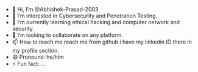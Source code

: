- 👋 Hi, I’m @Abhishek-Prasad-2003
- 👀 I’m interested in Cybersecurity and Penetration Testing.
- 🌱 I’m currently learning ethical hacking and computer network and security.
- 💞️ I’m looking to collaborate on any platform.      
- 📫 How to reach me  reach me from github i have my linkedin ID there in my profile section.
- 😄 Pronouns: he/him
- ⚡ Fun fact: ...

<!---
Abhishek-Prasad-2003/Abhishek-Prasad-2003 is a ✨ special ✨ repository because its `README.md` (this file) appears on your GitHub profile.
You can click the Preview link to take a look at your changes.
--->

